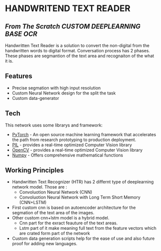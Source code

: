 # HANDWRITEND TEXT READER 
## _From The Scratch CUSTOM DEEPLEARNING BASE OCR_

Handwritten Text Reader is a solution to convert the non-digital from the handwritten words to digital format. Conversation process has 2 phases. These phases are segmantion of the text area and recognaiton of the what it is.

## Features

- Precise segmation with high input resolution  
- Custom Neural Network design for the split the task   
- Custom data-generator

## Tech

This network uses some librarys and framework:

- [PyTorch] - An open source machine learning framework that accelerates the path from research prototyping to production deployment.
- [PIL] - provides a real-time optimized Computer Vision library
- [OpenCV] - provides a real-time optimized Computer Vision library
- [Numpy] - Offers comprehensive mathematical functions

## Working Principles

 - Handwritten Text Recognizer (HTR) has 2 differnt type of deeplearning network model. Those are :
    - Convoluotion Neural Network (CNN)  
    - Convoluotion Neural Network with Long Term Short Memory (CNN+LSTM)
 -  First custom cnn is based on autoencoder architecture for the segmation of the text area of the images.
 -  Other custom cnn+lstm model is a hybrid model. 
    -  Cnn part for the exract feauture of the text areas. 
    -  Lstm part of it make meaning full text from the feature vectors which are crated form part of the network
 - Custom data generation scripts help for the ease of use and also future proof for adding new languages.
 


[//]: # (These are reference links used in the body of this note and get stripped out when the markdown processor does its job. There is no need to format nicely because it shouldn't be seen. Thanks SO - http://stackoverflow.com/questions/4823468/store-comments-in-markdown-syntax)

   [Numpy]: <https://numpy.org>
   [PyTorch]: <https://pytorch.org>
   [PIL]: <https://python-pillow.org>
   [OpenCV]: <https://opencv.org>
